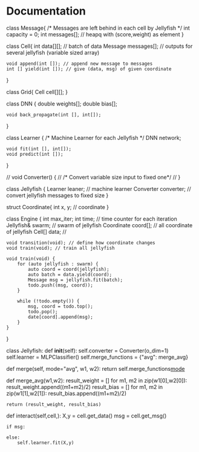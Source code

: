 # Documentation


class Message{
    /* Messages are left behind in each cell by Jellyfish */
    int capacity = 0;
    int messages[]; // heapq with (score,weight) as element
}

class Cell{
    int data[][]; // batch of data
    Message messages[]; // outputs for several jellyfish (variable sized array)
    
    void append(int []); // append new message to messages
    int [] yield(int []); // give (data, msg) of given coordinate
}

class Grid{
    Cell cell[][];
}

class DNN {
    double weights[];
    double bias[];
    
    void back_propagate(int [], int[]);
}

class Learner {
    /* Machine Learner for each Jellyfish */
    DNN network;
    
    void fit(int [], int[]);
    void predict(int []);
}

// void Converter() {
//     /* Convert variable size input to fixed one*/
// }

class Jellyfish {
    Learner leaner; // machine learner
    Converter converter; // convert jellyfish messages to fixed size
}

struct Coordinate{
    int x, y; // coordinate
}

class Engine {
    int max_iter;
    int time; // time counter for each iteration
    Jellyfish& swarm; // swarm of jellyfish
    Coordinate coord[]; // all coordinate of jellyfish
    Cell[] data; // 
    
    
    void transition(void); // define how coordinate changes
    void train(void); // train all jellyfish
    
    void train(void) {
        for (auto jellyfish : swarm) {
            auto coord = coord(jellyfish);
            auto batch = data.yield(coord);
            Message msg = jellyfish.fit(batch);
            todo.push((msg, coord));
        }
        
        while (!todo.empty()) {
            msg, coord = todo.top();
            todo.pop();
            date[coord].append(msg);
        }
    }
}

class Jellyfish:
    def __init__(self):
        self.converter = Converter(o_dim=1)
        self.learner = MLPClassifier()
        self.merge_functions = {"avg": merge_avg} 

def merge(self, mode="avg", w1, w2):
    return self.merge_functions[mode](w1,w2)

def merge_avg(w1,w2):
    result_weight = []
    for m1, m2 in zip(w1[0],w2[0]):
        result_weight.append((m1+m2)/2)
    result_bias = []
    for m1, m2 in zip(w1[1],w2[1]):
        result_bias.append((m1+m2)/2)
    
    return (result_weight, result_bias)

def interact(self,cell,):
    X,y = cell.get_data()
    msg = cell.get_msg()

    if msg:

    else:
        self.learner.fit(X,y)

